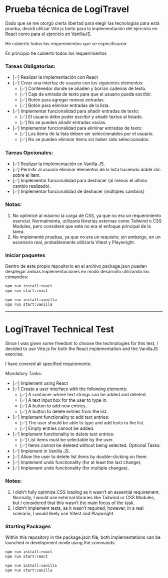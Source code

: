 # Prueba técnica de LogiTravel

Dado que se me otorgó cierta libertad para elegir las tecnologías para esta prueba, decidí utilizar Vite.js tanto para la implementación del ejercicio en React como para el ejercicio en VanillaJS.

He cubierto todos los requerimientos que se especificaron:

En principio he cubierto todos los requerimientos
### Tareas Obligatorias:
- [✅] Realizar la implementación con React
- [✅] Crear una interfaz de usuario con los siguientes elementos:
  - [✅] Contenedor donde se añaden y borran cadenas de texto.
  - [✅] Caja de entrada de texto para que el usuario pueda escribir.
  - [✅] Botón para agregar nuevas entradas.
  - [✅] Botón para eliminar entradas de la lista.
- [✅] Implementar funcionalidad para añadir entradas de texto:
  - [✅] El usuario debe poder escribir y añadir textos al listado.
  - [✅] No se pueden añadir entradas vacías.
- [✅] Implementar funcionalidad para eliminar entradas de texto:
  - [✅] Los ítems de la lista deben ser seleccionables por el usuario.
  - [✅] No se pueden eliminar ítems sin haber sido seleccionados.

### Tareas Opcionales:
- [✅] Realizar la implementación en Vanilla JS.
- [✅] Permitir al usuario eliminar elementos de la lista haciendo doble clic sobre el ítem.
- [✅] Implementar funcionalidad para deshacer (al menos el último cambio realizado).
- [✅] Implementar funcionalidad de deshacer (múltiples cambios)

### Notas:
1. No optimicé al máximo la carga de CSS, ya que no era un requerimiento esencial. Normalmente, utilizaría librerías externas como Tailwind o CSS Modules, pero consideré que este no era el enfoque principal de la tarea.
2. No implementé pruebas, ya que no era un requisito; sin embargo, en un escenario real, probablemente utilizaría Vitest y Playwright.

### Iniciar paquetes

Dentro de este propio repositorio en el archivo package.json pueden desplegar ambas implementaciones en modo desarrollo utilizando los comandos:

```sh
npm run install:react
npm run start:react
```
```sh
npm run install:vanilla
npm run start:vanilla
```

---

# LogiTravel Technical Test
Since I was given some freedom to choose the technologies for this test, I decided to use Vite.js for both the React implementation and the VanillaJS exercise.

I have covered all specified requirements:

Mandatory Tasks:
- [✅] Implement using React
- [✅] Create a user interface with the following elements:
  - [✅] A container where text strings can be added and deleted.
  - [✅] A text input box for the user to type in.
  - [✅] A button to add new entries.
  - [✅] A button to delete entries from the list.
- [✅] Implement functionality to add text entries:
  - [✅] The user should be able to type and add texts to the list.
  - [✅] Empty entries cannot be added.
- [✅] Implement functionality to delete text entries:
  - [✅] List items must be selectable by the user.
  - [✅] Items cannot be deleted without being selected.
Optional Tasks:
- [✅] Implement in Vanilla JS.
- [✅] Allow the user to delete list items by double-clicking on them.
- [✅] Implement undo functionality (for at least the last change).
- [✅] Implement undo functionality (for multiple changes).

### Notes:
1. I didn’t fully optimize CSS loading as it wasn’t an essential requirement. Normally, I would use external libraries like Tailwind or CSS Modules, but I considered that this wasn’t the main focus of the task.
2. I didn’t implement tests, as it wasn’t required; however, in a real scenario, I would likely use Vitest and Playwright.

### Starting Packages
Within this repository in the package.json file, both implementations can be launched in development mode using the commands:

```sh
npm run install:react
npm run start:react
```
```sh
npm run install:vanilla
npm run start:vanilla
```

